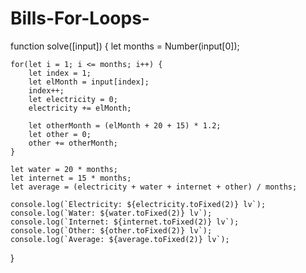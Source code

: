 # Bills-For-Loops-


function solve([input]) {
    let months = Number(input[0]);

    for(let i = 1; i <= months; i++) {
        let index = 1;
        let elMonth = input[index];
        index++;
        let electricity = 0;
        electricity += elMonth;

        let otherMonth = (elMonth + 20 + 15) * 1.2;
        let other = 0;
        other += otherMonth;
    }

    let water = 20 * months;
    let internet = 15 * months;
    let average = (electricity + water + internet + other) / months;

    console.log(`Electricity: ${electricity.toFixed(2)} lv`);
    console.log(`Water: ${water.toFixed(2)} lv`);
    console.log(`Internet: ${internet.toFixed(2)} lv`);
    console.log(`Other: ${other.toFixed(2)} lv`);
    console.log(`Average: ${average.toFixed(2)} lv`);

}
